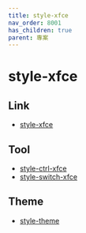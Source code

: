 ```yaml
---
title: style-xfce
nav_order: 8001
has_children: true
parent: 專案
---
```


# style-xfce


## Link

* [style-xfce](https://github.com/samwhelp/note-about-manjaro/tree/gh-pages/_demo/project/style-xfce)


## Tool

* [style-ctrl-xfce](style-xfce/style-ctrl-xfce)
* [style-switch-xfce](style-xfce/style-switch-xfce)


## Theme

* [style-theme](https://github.com/samwhelp/note-about-manjaro/tree/gh-pages/_demo/project/style-xfce/style-theme)
